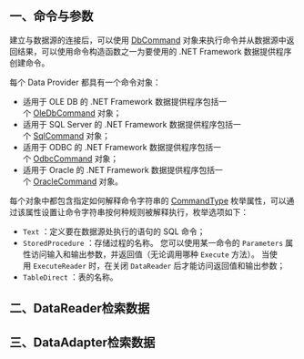 ## 一、命令与参数
建立与数据源的连接后，可以使用 [DbCommand](https://learn.microsoft.com/zh-cn/dotnet/api/system.data.common.dbcommand) 对象来执行命令并从数据源中返回结果，可以使用命令构造函数之一为要使用的 .NET Framework 数据提供程序创建命令。

每个 Data Provider 都具有一个命令对象：

- 适用于 OLE DB 的 .NET Framework 数据提供程序包括一个 [OleDbCommand](https://learn.microsoft.com/zh-cn/dotnet/api/system.data.oledb.oledbcommand) 对象；
- 适用于 SQL Server 的 .NET Framework 数据提供程序包括一个 [SqlCommand](https://learn.microsoft.com/zh-cn/dotnet/api/system.data.sqlclient.sqlcommand) 对象；
- 适用于 ODBC 的 .NET Framework 数据提供程序包括一个 [OdbcCommand](https://learn.microsoft.com/zh-cn/dotnet/api/system.data.odbc.odbccommand) 对象；
- 适用于 Oracle 的 .NET Framework 数据提供程序包括一个 [OracleCommand](https://learn.microsoft.com/zh-cn/dotnet/api/system.data.oracleclient.oraclecommand) 对象。

每个对象中都包含指定如何解释命令字符串的 [CommandType](https://learn.microsoft.com/zh-cn/dotnet/api/system.data.commandtype) 枚举属性，可以通过该属性设置让命令字符串按何种规则被解释执行，枚举选项如下：

- `Text` ：定义要在数据源处执行的语句的 SQL 命令；
- `StoredProcedure` ：存储过程的名称。 您可以使用某一命令的 `Parameters` 属性访问输入和输出参数，并返回值（无论调用哪种 `Execute` 方法）。 当使用 `ExecuteReader` 时，在关闭 `DataReader` 后才能访问返回值和输出参数；
- `TableDirect` ：表的名称。

## 二、DataReader检索数据

## 三、DataAdapter检索数据


